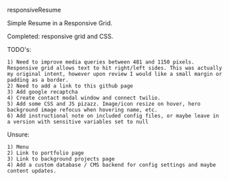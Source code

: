 responsiveResume

Simple Resume in a Responsive Grid.

Completed: responsive grid and CSS.

TODO's:

    1) Need to improve media queries between 481 and 1150 pixels. Responsive grid allows text to hit right/left sides. This was actually my original intent, however upon review I would like a small margin or padding as a border.
    2) Need to add a link to this github page
    3) Add google recaptcha
    4) Create contact modal window and connect twilio.
    5) Add some CSS and JS pizazz. Image/icon resize on hover, hero background image refocus when hovering name, etc.
    6) Add instructional note on included config files, or maybe leave in a version with sensitive variables set to null

Unsure:

    1) Menu
    2) Link to portfolio page
    3) Link to background projects page
    4) Add a custom database / CMS backend for config settings and maybe content updates.
